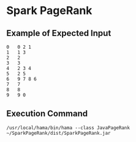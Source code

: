 # Spark PageRank

## Example of Expected Input
```
0	0 2 1
1	1 3
2	2
3	3
4	2 3 4
5	2 5
6	9 7 8 6
7	7
8	8
9	9 0
```

## Execution Command
`/usr/local/hama/bin/hama --class JavaPageRank ~/SparkPageRank/dist/SparkPageRank.jar`
